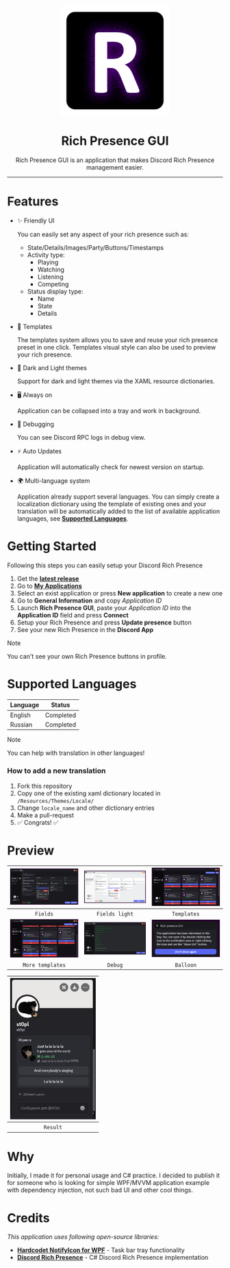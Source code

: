 <div align="center">
  <img src="/assets/logo.png"/>
  <h1>Rich Presence GUI</h1>
  Rich Presence GUI is an application that makes Discord Rich Presence management easier.
</div>

---

# Features
+ ✨ Friendly UI
  
  You can easily set any aspect of your rich presence such as:
  - State/Details/Images/Party/Buttons/Timestamps
  - Activity type:
    - Playing
    - Watching
    - Listening
    - Competing
  - Status display type:
    - Name
    - State
    - Details
  
- 📑 Templates
  
  The templates system allows you to save and reuse your rich presence preset in one click. Templates visual style can also be used to preview your rich presence.
  
- 🌙 Dark and Light themes
  
  Support for dark and light themes via the XAML resource dictionaries.
  
- 🖥️ Always on 

  Application can be collapsed into a tray and work in background.

- 🔨 Debugging

  You can see Discord RPC logs in debug view.

- ⚡ Auto Updates

  Application will automatically check for newest version on startup.
  
- 🌍 Multi-language system
  
  Application already support several languages.
  You can simply create a localization dictionary using the template of existing ones and your translation will be automatically added to the list of available application languages, see [**Supported Languages**](#supported-languages).

# Getting Started

Following this steps you can easily setup your Discord Rich Presence

1. Get the [**latest release**](https://github.com/ST0PL/RichPresenceGUI/releases/latest)
2. Go to [**My Applications**](https://discord.com/developers/applications)
3. Select an exist application or press **New application** to create a new one
4. Go to **General Information** and copy *Application ID*
5. Launch **Rich Presence GUI**, paste your _Application ID_ into the **Application ID** field and press **Connect**
6. Setup your Rich Presence and press **Update presence** button
7. See your new Rich Presence in the **Discord App**

> [!NOTE]
> You can't see your own Rich Presence buttons in profile.

# Supported Languages

|**Language**|**Status**|
|---|:---:|
|English|Completed|
|Russian|Completed|

> [!NOTE]
> You can help with translation in other languages!

### How to add a new translation
1. Fork this repository
2. Copy one of the existing xaml dictionary located in `/Resources/Themes/Locale/`
3. Change `locale_name` and other dictionary entries
4. Make a pull-request
5. ✅ Congrats! ✅ 


# Preview


|<kbd><img alt="Fields" src="/assets/fields.png" width=400 /></kbd>|<kbd><img alt="Fields light" src="/assets/fields_light.png" width=400 /></kbd>|<kbd><img alt="Templates" src="/assets/templates.png" width=400 /></kbd>|
|:---:|:---:|:---:|
|`Fields`|`Fields light`|`Templates`|
|<kbd><img alt="More templates" src="/assets/templates2.png" width=400 /></kbd>|<kbd><img alt="Debug" src="/assets/debug.png" width=400 /></kbd>|<kbd><img alt="Balloon" src="/assets/balloon.png" width=300 /></kbd>|
|`More templates`|`Debug`|`Balloon`|

|<kbd><img alt="Result" src="/assets/discord.gif" width=200 /></kbd>|
|:---:|
|`Result`|


# Why
Initially, I made it for personal usage and C# practice. I decided to publish it for someone who is looking for simple WPF/MVVM application example with dependency injection, not such bad UI and other cool things.

# Credits
*This application uses following open-source libraries:*
- [**Hardcodet NotifyIcon for WPF**](https://github.com/hardcodet/wpf-notifyicon) - Task bar tray functionality
- [**Discord Rich Presence**](https://github.com/Lachee/discord-rpc-csharp) - C# Discord Rich Presence implementation
